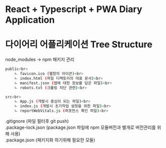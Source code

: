 # React + Typescript + PWA Diary Application

# 다이어리 어플리케이션 Tree Structure

node_modules -> npm 패키지 관리<br>

```bash
public<br>
    ㄴ favicon.ico (웹창의 아이콘)<br>
    ㄴ index.html (파일 디렉토리의 대표 문서)<br>
    ㄴ manifest.json (앱에 대한 정보를 담은 파일)<br>
    ㄴ robots.txt (크롤링 차단 관련)<br>

src<br>
    ㄴ App.js (개발시 중심이 되는 파일)<br>
    ㄴ index.js (개발시 초기작업 설정을 위한 파일)<br>
    ㄴ reportWebVitals.js (퍼포먼스 확인 파일)<br>
```

.gitignore (파일 필터후 git push)<br>
.package-lock.json (package.json 파일에 npm 모듈버전과 별개로 버전관리를 위해 사용)<br>
.package.json (패키지화 하기위해 필요한 모듈)<br>
